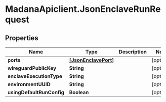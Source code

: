 # MadanaApiclient.JsonEnclaveRunRequest

## Properties

Name | Type | Description | Notes
------------ | ------------- | ------------- | -------------
**ports** | [**[JsonEnclavePort]**](JsonEnclavePort.md) |  | [optional] 
**wireguardPublicKey** | **String** |  | [optional] 
**enclaveExecutionType** | **String** |  | [optional] 
**environmentUUID** | **String** |  | [optional] 
**usingDefaultRunConfig** | **Boolean** |  | [optional] 


